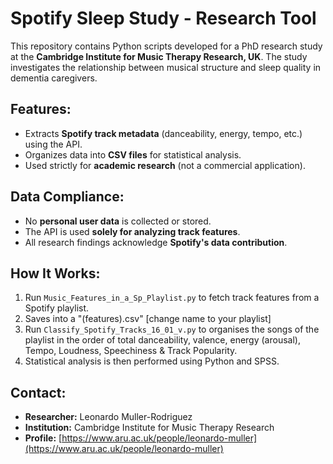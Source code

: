 # Spotify Sleep Study - Research Tool

This repository contains Python scripts developed for a PhD research study at the **Cambridge Institute for Music Therapy Research, UK**. The study investigates the relationship between musical structure and sleep quality in dementia caregivers.

## Features:
- Extracts **Spotify track metadata** (danceability, energy, tempo, etc.) using the API.
- Organizes data into **CSV files** for statistical analysis.
- Used strictly for **academic research** (not a commercial application).

## Data Compliance:
- No **personal user data** is collected or stored.
- The API is used **solely for analyzing track features**.
- All research findings acknowledge **Spotify's data contribution**.

## How It Works:
1. Run `Music_Features_in_a_Sp_Playlist.py` to fetch track features from a Spotify playlist.
2. Saves into a "(features).csv" [change name to your playlist] 
3. Run `Classify_Spotify_Tracks_16_01_v.py` to organises the songs of the playlist in the order of total danceability, valence, energy (arousal), Tempo, Loudness,	Speechiness	& Track Popularity.
4. Statistical analysis is then performed using Python and SPSS.

## Contact:
- **Researcher:** Leonardo Muller-Rodriguez
- **Institution:** Cambridge Institute for Music Therapy Research
- **Profile:** [https://www.aru.ac.uk/people/leonardo-muller](https://www.aru.ac.uk/people/leonardo-muller)

